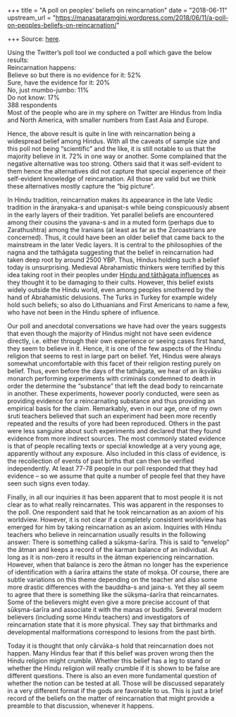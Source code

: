 +++
title = "A poll on peoples’ beliefs on reincarnation"
date = "2018-06-11"
upstream_url = "https://manasataramgini.wordpress.com/2018/06/11/a-poll-on-peoples-beliefs-on-reincarnation/"

+++
Source: [here](https://manasataramgini.wordpress.com/2018/06/11/a-poll-on-peoples-beliefs-on-reincarnation/).

Using the Twitter’s poll tool we conducted a poll which gave the below results:  
Reincarnation happens:  
Believe so but there is no evidence for it: 52%  
Sure, have the evidence for it: 20%  
No, just mumbo-jumbo: 11%  
Do not know: 17%  
388 respondents  
Most of the people who are in my sphere on Twitter are Hindus from India and North America, with smaller numbers from East Asia and Europe.

Hence, the above result is quite in line with reincarnation being a widespread belief among Hindus. With all the caveats of sample size and this poll not being “scientific” and the like, it is still notable to us that the majority believe in it. 72% in one way or another. Some complained that the negative alternative was too strong. Others said that it was self-evident to them hence the alternatives did not capture that special experience of their self-evident knowledge of reincarnation. All those are valid but we think these alternatives mostly capture the “big picture”.

In Hindu tradition, reincarnation makes its appearance in the late Vedic tradition in the āraṇyaka-s and upaniṣat-s while being conspicuously absent in the early layers of their tradition. Yet parallel beliefs are encountered among their cousins the yavana-s and in a muted form
(perhaps due to Zarathushtra) among the Iranians (at least as far as the
Zoroastrians are concerned). Thus, it could have been an older belief that came back to the mainstream in the later Vedic layers. It is central to the philosophies of the nagna and the tathāgata suggesting that the belief in reincarnation had taken deep root by around 2500 YBP. Thus, Hindus holding such a belief today is unsurprising. Medieval Abrahamistic thinkers were terrified by this idea taking root in their peoples under [Hindu and tāthāgata influences](https://manasataramgini.wordpress.com/2012/04/01/5030/) as they thought it to be damaging to their cults. However, this belief exists widely outside the Hindu world, even among peoples smothered by the hand of Abrahamistic delusions. The Turks in Turkey for example widely hold such beliefs; so also do Lithuanians and First Americans to name a few, who have not been in the Hindu sphere of influence.

Our poll and anecdotal conversations we have had over the years suggests that even though the majority of Hindus might not have seen evidence directly, i.e. either through their own experience or seeing cases first hand, they seem to believe in it. Hence, it is one of the few aspects of the Hindu religion that seems to rest in large part on belief. Yet, Hindus were always somewhat uncomfortable with this facet of their religion resting purely on belief. Thus, even before the days of the tathāgata, we hear of an ikṣvāku monarch performing experiments with criminals condemned to death in order the determine the “substance” that left the dead body to reincarnate in another. These experiments, however poorly conducted, were seen as providing evidence for a reincarnating substance and thus providing an empirical basis for the claim. Remarkably, even in our age, one of my own śruti teachers believed that such an experiment had been more recently repeated and the results of yore had been reproduced. Others in the past were less sanguine about such experiments and declared that they found evidence from more indirect sources. The most commonly stated evidence is that of people recalling texts or special knowledge at a very young age, apparently without any exposure. Also included in this class of evidence, is the recollection of events of past births that can then be verified independently. At least 77-78 people in our poll responded that they had evidence – so we assume that quite a number of people feel that they have seen such signs even today.

Finally, in all our inquiries it has been apparent that to most people it is not clear as to what really reincarnates. This was apparent in the responses to the poll. One respondent said that he took reincarnation as an axiom of his worldview. However, it is not clear if a completely consistent worldview has emerged for him by taking reincarnation as an axiom. Inquiries with Hindu teachers who believe in reincarnation usually results in the following answer: There is something called a sūkṣma-śarīra. This is said to “envelop” the ātman and keeps a record of the karman balance of an individual. As long as it is non-zero it results in the ātman experiencing reincarnation. However, when that balance is zero the ātman no longer has the experience of identification with a śarīra attains the state of mokṣa. Of course, there are subtle variations on this theme depending on the teacher and also some more drastic differences with the bauddha-s and jaina-s. Yet they all seem to agree that there is something like the sūkṣma-śarīra that reincarnates. Some of the believers might even give a more precise account of that sūkṣma-śarīra and associate it with the manas or buddhi. Several modern believers (including some Hindu teachers) and investigators of reincarnation state that it is more physical. They say that birthmarks and developmental malformations correspond to lesions from the past birth.

Today it is thought that only cārvāka-s hold that reincarnation does not happen. Many Hindus fear that if this belief was proven wrong then the Hindu religion might crumble. Whether this belief has a leg to stand or whether the Hindu religion will really crumble if it is shown to be false are different questions. There is also an even more fundamental question of whether the notion can be tested at all. Those will be discussed separately in a very different format if the gods are favorable to us. This is just a brief record of the beliefs on the matter of reincarnation that might provide a preamble to that discussion, whenever it happens.

